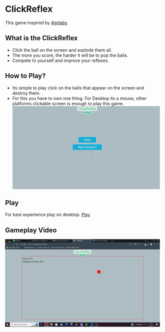# ClickReflex
This game inspired by [Aimlabs](https://aimlab.gg)

## What is the ClickReflex
- Click the ball on the screen and explode them all.
- The more you score, the harder it will be to pop the balls.
- Compete to yourself and improve your reflexes.

## How to Play?
- Its simple to play click on the balls that appear on the screen and destroy them.
- For this you have to own one thing. For Desktop its a mouse, other platforms clickable screen is enough to play this game.
![Game Layout](img/gameplay.gif)

## Play
For best experience play on desktop. [Play](https://sagumax404.github.io/ClickReflex/)

## Gameplay Video
[![GamePlay](img/gameplay.png)](https://www.youtube.com/watch?v=-3TzEj14GpE)  

